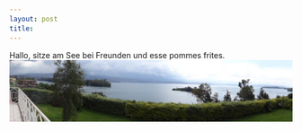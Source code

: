 ```yaml
---
layout: post
title: 
---
```

Hallo, sitze am See bei Freunden und esse pommes frites. 
![photo](/assets/images/aussicht.jpg)
